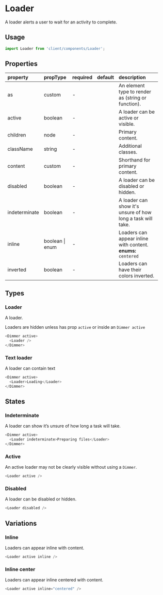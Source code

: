 # Loader

A loader alerts a user to wait for an activity to complete.

## Usage

```js
import Loader from 'client/components/Loader';
```

## Properties

| property      | propType            | required | default | description                                                   |
| :------------ | :------------------ | :------- | :------ | :------------------------------------------------------------ |
| as            | custom              | -        |         | An element type to render as (string or function).            |
| active        | boolean             | -        |         | A loader can be active or visible.                            |
| children      | node                | -        |         | Primary content.                                              |
| className     | string              | -        |         | Additional classes.                                           |
| content       | custom              | -        |         | Shorthand for primary content.                                |
| disabled      | boolean             | -        |         | A loader can be disabled or hidden.                           |
| indeterminate | boolean             | -        |         | A loader can show it's unsure of how long a task will take.   |
| inline        | boolean &#124; enum | -        |         | Loaders can appear inline with content. **enums:** `centered` |
| inverted      | boolean             | -        |         | Loaders can have their colors inverted.                       |

## Types

### Loader

A loader.

Loaders are hidden unless has prop `active` or inside an `Dimmer active`

```js
<Dimmer active>
  <Loader />
</Dimmer>
```

### Text loader

A loader can contain text

```js
<Dimmer active>
  <Loader>Loading</Loader>
</Dimmer>
```

## States

### Indeterminate

A loader can show it’s unsure of how long a task will take.

```js
<Dimmer active>
  <Loader indeterminate>Preparing files</Loader>
</Dimmer>
```

### Active

An active loader may not be clearly visible without using a `Dimmer`.

```js
<Loader active />
```

### Disabled

A loader can be disabled or hidden.

```js
<Loader disabled />
```

## Variations

### Inline

Loaders can appear inline with content.

```js
<Loader active inline />
```

### Inline center

Loaders can appear inline centered with content.

```js
<Loader active inline="centered" />
```
